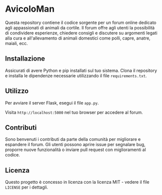 # AvicoloMan

Questa repository contiene il codice sorgente per un forum online dedicato agli appassionati di animali da cortile. Il forum offre agli utenti la possibilità di condividere esperienze, chiedere consigli e discutere su argomenti legati alla cura e all'allevamento di animali domestici come polli, capre, anatre, maiali, ecc.

## Installazione

Assicurati di avere Python e pip installati sul tuo sistema. Clona il repository e installa le dipendenze necessarie utilizzando il file `requirements.txt`.

## Utilizzo

Per avviare il server Flask, esegui il file `app.py`.


Visita `http://localhost:5000` nel tuo browser per accedere al forum.

## Contributi

Sono benvenuti i contributi da parte della comunità per migliorare e espandere il forum. Gli utenti possono aprire issue per segnalare bug, proporre nuove funzionalità o inviare pull request con miglioramenti al codice.

## Licenza

Questo progetto è concesso in licenza con la licenza MIT - vedere il file `LICENSE` per i dettagli.




